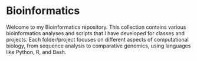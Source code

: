 # Bioinformatics

Welcome to my Bioinformatics repository. This collection contains various bioinformatics analyses and scripts that I have developed for classes and projects. Each folder/project focuses on different aspects of computational biology, from sequence analysis to comparative genomics, using languages like Python, R, and Bash.


